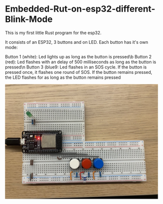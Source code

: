 # Embedded-Rut-on-esp32-different-Blink-Mode

This is my first little Rust program for the esp32. 

It consists of an ESP32, 3 buttons and on LED. Each button has it's own mode:

Button 1 (white): Led lights up as long as the button is pressed\b
Button 2 (red): Led flashes with an delay of 500 milliseconds as long as the button is pressed\n
Button 3 (blue9: Led flashes in an SOS cycle. If the button is pressed once, it flashes one round of SOS. If the button remains pressed, the LED flashes for as long as the button remains pressed

![Setup](images/1.jpg)


